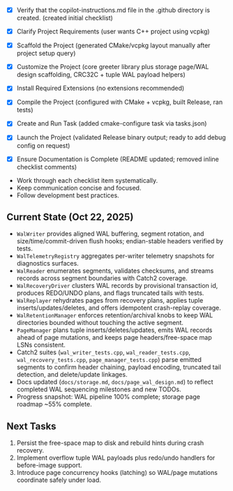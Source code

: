  - [x] Verify that the copilot-instructions.md file in the .github directory is created. (created initial checklist)

 - [x] Clarify Project Requirements (user wants C++ project using vcpkg)

 - [x] Scaffold the Project (generated CMake/vcpkg layout manually after project setup query)

 - [x] Customize the Project (core greeter library plus storage page/WAL design scaffolding, CRC32C + tuple WAL payload helpers)

 - [x] Install Required Extensions (no extensions recommended)

 - [x] Compile the Project (configured with CMake + vcpkg, built Release, ran tests)

 - [x] Create and Run Task (added cmake-configure task via tasks.json)

 - [x] Launch the Project (validated Release binary output; ready to add debug config on request)

- [x] Ensure Documentation is Complete (README updated; removed inline checklist comments)
- Work through each checklist item systematically.
- Keep communication concise and focused.
- Follow development best practices.

## Current State (Oct 22, 2025)
- `WalWriter` provides aligned WAL buffering, segment rotation, and size/time/commit-driven flush hooks; endian-stable headers verified by tests.
- `WalTelemetryRegistry` aggregates per-writer telemetry snapshots for diagnostics surfaces.
- `WalReader` enumerates segments, validates checksums, and streams records across segment boundaries with Catch2 coverage.
- `WalRecoveryDriver` clusters WAL records by provisional transaction id, produces REDO/UNDO plans, and flags truncated tails with tests.
- `WalReplayer` rehydrates pages from recovery plans, applies tuple inserts/updates/deletes, and offers idempotent crash-replay coverage.
- `WalRetentionManager` enforces retention/archival knobs to keep WAL directories bounded without touching the active segment.
- `PageManager` plans tuple inserts/deletes/updates, emits WAL records ahead of page mutations, and keeps page headers/free-space map LSNs consistent.
- Catch2 suites (`wal_writer_tests.cpp`, `wal_reader_tests.cpp`, `wal_recovery_tests.cpp`, `page_manager_tests.cpp`) parse emitted segments to confirm header chaining, payload encoding, truncated tail detection, and delete/update linkages.
- Docs updated (`docs/storage.md`, `docs/page_wal_design.md`) to reflect completed WAL sequencing milestones and new TODOs.
- Progress snapshot: WAL pipeline 100% complete; storage page roadmap ~55% complete.

## Next Tasks
1. Persist the free-space map to disk and rebuild hints during crash recovery.
2. Implement overflow tuple WAL payloads plus redo/undo handlers for before-image support.
3. Introduce page concurrency hooks (latching) so WAL/page mutations coordinate safely under load.
